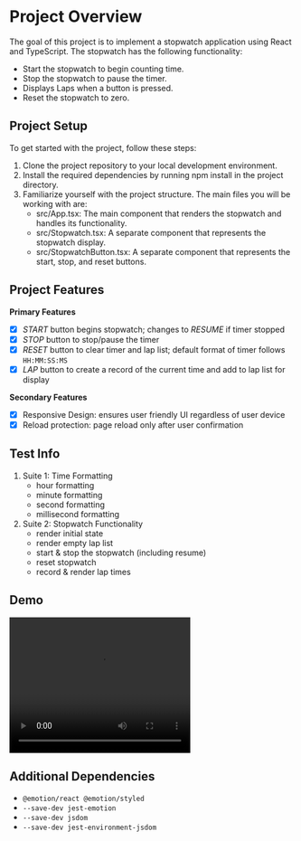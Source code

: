 # Project Overview
The goal of this project is to implement a stopwatch application using React and TypeScript. The stopwatch has the following functionality:
- Start the stopwatch to begin counting time.
- Stop the stopwatch to pause the timer.
- Displays Laps when a button is pressed.
- Reset the stopwatch to zero.

## Project Setup
To get started with the project, follow these steps:
1. Clone the project repository to your local development environment.
2. Install the required dependencies by running npm install in the project directory.
3. Familiarize yourself with the project structure. The main files you will be working with are:
    - src/App.tsx: The main component that renders the stopwatch and handles its functionality.
    - src/Stopwatch.tsx: A separate component that represents the stopwatch display.
    - src/StopwatchButton.tsx: A separate component that represents the start, stop, and reset buttons.

## Project Features
**Primary Features**
- [x] *START* button begins stopwatch; changes to *RESUME* if timer stopped
- [x] *STOP* button to stop/pause the timer 
- [x] *RESET* button to clear timer and lap list; default format of timer follows `HH:MM:SS:MS`
- [x] *LAP* button to create a record of the current time and add to lap list for display

**Secondary Features**
- [x] Responsive Design: ensures user friendly UI regardless of user device
- [x] Reload protection: page reload only after user confirmation

## Test Info
1. Suite 1: Time Formatting
    - hour formatting
    - minute formatting
    - second formatting
    - millisecond formatting
2. Suite 2: Stopwatch Functionality
    - render initial state 
    - render empty lap list 
    - start & stop the stopwatch (including resume)
    - reset stopwatch
    - record & render lap times 

## Demo
<video width="320" height="240" controls>
  <source src="https://youtu.be/CGq7jh7sHY0" type="video/mp4">
  Your browser does not support the video tag.
</video>

## Additional Dependencies
- `@emotion/react @emotion/styled` 
- `--save-dev jest-emotion`
- `--save-dev jsdom`
- `--save-dev jest-environment-jsdom`